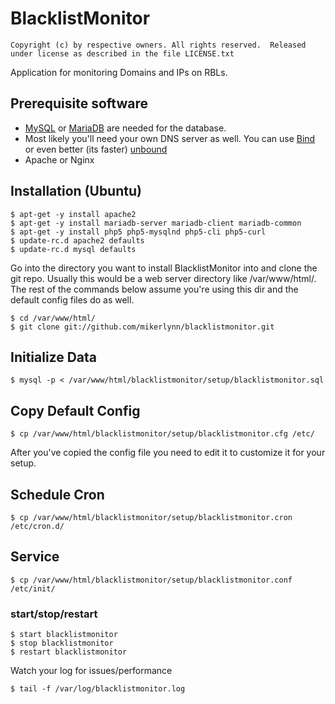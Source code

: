 # BlacklistMonitor
```
Copyright (c) by respective owners. All rights reserved.  Released under license as described in the file LICENSE.txt
```
Application for monitoring Domains and IPs on RBLs.

## Prerequisite software
- [MySQL](http://www.MySQL.org) or [MariaDB](https://mariadb.org/) are needed for the database.
- Most likely you'll need your own DNS server as well.  You can use [Bind](https://www.isc.org/downloads/bind/) or even better (its faster) [unbound](https://www.unbound.net/)
- Apache or Nginx


## Installation (Ubuntu)
```
$ apt-get -y install apache2
$ apt-get -y install mariadb-server mariadb-client mariadb-common
$ apt-get -y install php5 php5-mysqlnd php5-cli php5-curl
$ update-rc.d apache2 defaults
$ update-rc.d mysql defaults
```

Go into the directory you want to install BlacklistMonitor into and clone the git repo.  Usually this would be a web server directory like /var/www/html/.  The rest of the commands below assume you're using this dir and the default config files do as well.

```
$ cd /var/www/html/
$ git clone git://github.com/mikerlynn/blacklistmonitor.git
```

## Initialize Data
```
$ mysql -p < /var/www/html/blacklistmonitor/setup/blacklistmonitor.sql
```

## Copy Default Config
```
$ cp /var/www/html/blacklistmonitor/setup/blacklistmonitor.cfg /etc/
```

After you've copied the config file you need to edit it to customize it for your setup.


## Schedule Cron
```
$ cp /var/www/html/blacklistmonitor/setup/blacklistmonitor.cron /etc/cron.d/
```

## Service
```
$ cp /var/www/html/blacklistmonitor/setup/blacklistmonitor.conf /etc/init/
```

### start/stop/restart
```
$ start blacklistmonitor
$ stop blacklistmonitor
$ restart blacklistmonitor
```

Watch your log for issues/performance
```
$ tail -f /var/log/blacklistmonitor.log
```



